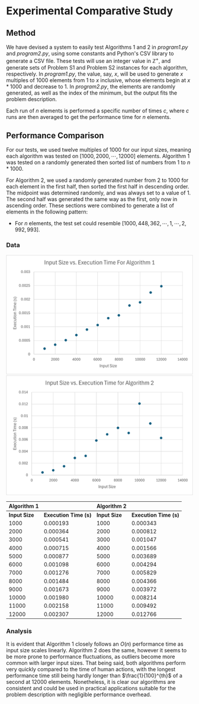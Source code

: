 # Experimental Comparative Study

## Method
We have devised a system to easily test Algorithms 1 and 2 in *program1.py* and *program2.py*, using some constants and Python's CSV library to generate a CSV file. These tests will use an integer value in $\mathbb{Z^+}$, and generate sets of Problem S1 and Problem S2 instances for each algorithm, respectively. In *program1.py*, the value, say, $x$, will be used to generate $x$ multiples of $1000$ elements from $1$ to $x$ inclusive, whose elements begin at $x * 1000$ and decrease to $1$. In *program2.py*, the elements are randomly generated, as well as the index of the minimum, but the output fits the problem description. 

Each run of $n$ elements is performed a specific number of times $c$, where $c$ runs are then averaged to get the performance time for $n$ elements. 

## Performance Comparison
For our tests, we used twelve multiples of $1000$ for our input sizes, meaning each algorithm was tested on $[1000, 2000, \cdots, 12000]$ elements. Algorithm 1 was tested on a randomly generated then sorted list of numbers from $1$ to $n * 1000$.

For Algorithm 2, we used a randomly generated number from $2$ to $1000$ for each element in the first half, then sorted the first half in descending order. The midpoint was determined randomly, and was always set to a value of $1$. The second half was generated the same way as the first, only now in ascending order. These sections were combined to generate a list of elements in the following pattern:
- For $n$ elements, the test set could resemble $[1000, 448, 362, \cdots, 1, \cdots, 2, 992, 993]$.

### Data
![Algorithm 1 Test Data](Test_Data_A1.png)
![Algorithm 2 Test Data](Test_Data_A2.png)

| Algorithm 1                |                           | Algorithm 2                |                           |
|----------------------------|---------------------------|----------------------------|---------------------------|
| **Input Size**             | **Execution Time (s)**    | **Input Size**             | **Execution Time (s)**    |
| 1000                       | 0.000193                  | 1000                       | 0.000343                  |
| 2000                       | 0.000364                  | 2000                       | 0.000812                  |
| 3000                       | 0.000541                  | 3000                       | 0.001047                  |
| 4000                       | 0.000715                  | 4000                       | 0.001566                  |
| 5000                       | 0.000877                  | 5000                       | 0.003689                  |
| 6000                       | 0.001098                  | 6000                       | 0.004294                  |
| 7000                       | 0.001276                  | 7000                       | 0.005829                  |
| 8000                       | 0.001484                  | 8000                       | 0.004366                  |
| 9000                       | 0.001673                  | 9000                       | 0.003972                  |
| 10000                      | 0.001980                  | 10000                      | 0.008214                  |
| 11000                      | 0.002158                  | 11000                      | 0.009492                  |
| 12000                      | 0.002307                  | 12000                      | 0.012766                  |

### Analysis
It is evident that Algorithm 1 closely follows an $O(n)$ performance time as input size scales linearly. Algorithm 2 does the same, however it seems to be more prone to performance fluctuations, as outliers become more common with larger input sizes. That being said, both algorithms perform very quickly compared to the time of human actions, with the longest performance time still being hardly longer than $\frac{1}{100}^{th}$ of a second at $12000$ elements. Nonetheless, it is clear our algorithms are consistent and could be used in practical applications suitable for the problem description with negligible performance overhead. 
